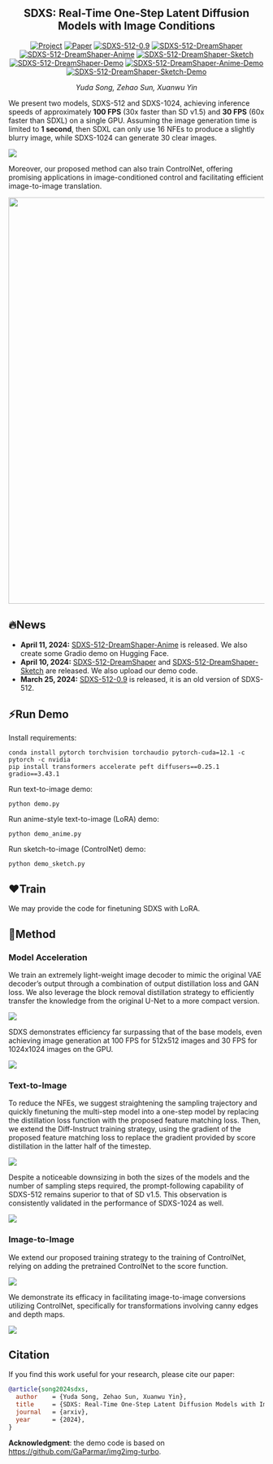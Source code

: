 <div align="center">

## SDXS: Real-Time One-Step Latent Diffusion Models with Image Conditions

[![Project](https://img.shields.io/badge/Home-Project-green?logo=Houzz&logoColor=white)](https://idkiro.github.io/sdxs)
[![Paper](https://img.shields.io/badge/arxiv-Paper-blue?logo=arxiv)](https://arxiv.org/abs/2403.16627) 
[![SDXS-512-0.9](https://img.shields.io/badge/🤗Model-512--0.9-gold)](https://huggingface.co/IDKiro/sdxs-512-0.9)
[![SDXS-512-DreamShaper](https://img.shields.io/badge/🤗Model-512--DreamShaper-gold)](https://huggingface.co/IDKiro/sdxs-512-dreamshaper)
[![SDXS-512-DreamShaper-Anime](https://img.shields.io/badge/🤗Model-512--DreamShaper--Anime-gold)](https://huggingface.co/IDKiro/sdxs-512-dreamshaper-anime)
[![SDXS-512-DreamShaper-Sketch](https://img.shields.io/badge/🤗Model-512--DreamShaper--Sketch-gold)](https://huggingface.co/IDKiro/sdxs-512-dreamshaper-sketch)
[![SDXS-512-DreamShaper-Demo](https://img.shields.io/badge/🤗Demo-Text2Image-pink)](https://huggingface.co/spaces/IDKiro/SDXS-512-DreamShaper)
[![SDXS-512-DreamShaper-Anime-Demo](https://img.shields.io/badge/🤗Demo-Text2Image--Anime-pink)](https://huggingface.co/spaces/IDKiro/SDXS-512-DreamShaper-Anime)
[![SDXS-512-DreamShaper-Sketch-Demo](https://img.shields.io/badge/🤗Demo-Sketch2Image-pink)](https://huggingface.co/spaces/IDKiro/SDXS-512-DreamShaper-Sketch)


*Yuda Song, Zehao Sun, Xuanwu Yin*

</div>

We present two models, SDXS-512 and SDXS-1024, achieving inference speeds of approximately <b>100 FPS</b> (30x faster than SD v1.5) and <b>30 FPS</b> (60x faster than SDXL) on a single GPU. Assuming the image generation time is limited to <b>1 second</b>, then SDXL can only use 16 NFEs to produce a slightly blurry image, while SDXS-1024 can generate 30 clear images. 

![](images/intro.png)

Moreover, our proposed method can also train ControlNet, offering promising applications in image-conditioned control and facilitating efficient image-to-image translation.

<p align="left" >
<img src="images\sketch.gif" width="800" />
</p>

## 🔥News

- **April 11, 2024:** [SDXS-512-DreamShaper-Anime](https://huggingface.co/IDKiro/sdxs-512-dreamshaper-anime) is released. We also create some Gradio demo on Hugging Face.
- **April 10, 2024:** [SDXS-512-DreamShaper](https://huggingface.co/IDKiro/sdxs-512-dreamshaper) and [SDXS-512-DreamShaper-Sketch](https://huggingface.co/IDKiro/sdxs-512-dreamshaper-sketch) are released. We also upload our demo code.
- **March 25, 2024:** [SDXS-512-0.9](https://huggingface.co/IDKiro/sdxs-512-0.9) is released, it is an old version of SDXS-512.

## ⚡️Run Demo

Install requirements:

```
conda install pytorch torchvision torchaudio pytorch-cuda=12.1 -c pytorch -c nvidia
pip install transformers accelerate peft diffusers==0.25.1 gradio==3.43.1
```

Run text-to-image demo:

```
python demo.py
```

Run anime-style text-to-image (LoRA) demo:

```
python demo_anime.py
```

Run sketch-to-image (ControlNet) demo:

```
python demo_sketch.py
```

## ❤️Train

We may provide the code for finetuning SDXS with LoRA.

## 🚀Method

### Model Acceleration

We train an extremely light-weight image decoder to mimic the original VAE decoder’s output through a combination of output distillation loss and GAN loss. We also leverage the block removal distillation strategy to efficiently transfer the knowledge from the original U-Net to a more compact version.

![](images/method1.png)

SDXS demonstrates efficiency far surpassing that of the base models, even achieving image generation at 100 FPS for 512x512 images and 30 FPS for 1024x1024 images on the GPU.

![](images/speed.png)

### Text-to-Image

To reduce the NFEs, we suggest straightening the sampling trajectory and quickly finetuning the multi-step model into a one-step model by replacing the distillation loss function with the proposed feature matching loss. Then, we extend the Diff-Instruct training strategy, using the gradient of the proposed feature matching loss to replace the gradient provided by score distillation in the latter half of the timestep.

![](images/method2.png)

Despite a noticeable downsizing in both the sizes of the models and the number of sampling steps required, the prompt-following capability of SDXS-512 remains superior to that of SD v1.5. This observation is consistently validated in the performance of SDXS-1024 as well.  

![](images/imgs.png)

### Image-to-Image

We extend our proposed training strategy to the training of ControlNet, relying on adding the pretrained ControlNet to the score function. 

![](images/method3.png)

We demonstrate its efficacy in facilitating image-to-image conversions utilizing ControlNet, specifically for transformations involving canny edges and depth maps.

![](images/control_imgs.png)


## Citation

If you find this work useful for your research, please cite our paper:

```bibtex
@article{song2024sdxs,
  author    = {Yuda Song, Zehao Sun, Xuanwu Yin},
  title     = {SDXS: Real-Time One-Step Latent Diffusion Models with Image Conditions},
  journal   = {arxiv},
  year      = {2024},
}
```

**Acknowledgment**: the demo code is based on https://github.com/GaParmar/img2img-turbo.
